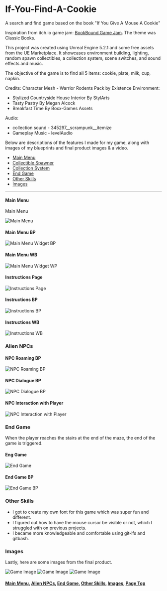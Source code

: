 # If-You-Find-A-Cookie
A search and find game based on the book "If You Give A Mouse A Cookie"

<p>
Inspiration from itch.io game jam: <a href="https://itch.io/jam/bookbound-game-jam/community"_blank">BookBound Game Jam</a>. The theme was Classic Books.
</p>

<p id="Page Top">
This project was created using Unreal Engine 5.2.1 and some free assets from the UE Marketplace. It showcases environment building, lighting, random spawn collectibles, a collection system, scene switches, and sound effects and music. 

The objective of the game is to find all 5 items: cookie, plate, milk, cup, napkin.

Credits:
Character Mesh - Warrior Rodents Pack by Existence
Environment:
<ul>
<li>Stylized Countryside House Interior By StylArts</li>
<li>Tasty Pastry By Megan Alcock</li>
<li>Breakfast Time By Boxx-Games Assets</li>
</ul>
Audio:
<ul>
<li>collection sound - 345297__scrampunk__itemize</li>
<li>Gameplay Music - levelAudio</li>
</ul>
Below are descriptions of the features I made for my game, along with images of my blueprints and final product images & a video.
<ul>
<li><a href="#MainMenu">Main Menu</a></li>
<li><a href="#CollectibleSpawner">Collectible Spawner</a></li>
 <li><a href="#CollectionSystem">Collection System</a></li>
<li><a href="#EndGame">End Game</a></li>
<li><a href="#Other Skills">Other Skills</a></li>
<li><a href="#Images">Images</a></li>
 </ul>
 </p>
 
<hr class="dashed">

<p id="MainMenu">

<h4>Main Menu</h4>Main Menu

![Main Menu](https://github.com/zeeebs/If-You-Find-A-Cookie/blob/main/IfYouFindACookie/ReadMe/MainMenu.png)

<h4>Main Menu BP</h4>

![Main Menu Widget BP](https://github.com/zeeebs/If-You-Find-A-Cookie/blob/main/IfYouFindACookie/ReadMe/Main%20Menu%20BP.png)

<h4>Main Menu WB</h4>

![Main Menu Widget WP](https://github.com/zeeebs/If-You-Find-A-Cookie/blob/main/IfYouFindACookie/ReadMe/Main%20Menu%20WB.png)

<h4>Instructions Page</h4>

![Instructions Page](https://github.com/zeeebs/If-You-Find-A-Cookie/blob/main/IfYouFindACookie/ReadMe/Instructions.png)

<h4>Instructions BP</h4>

![Instructions BP](https://github.com/zeeebs/If-You-Find-A-Cookie/blob/main/IfYouFindACookie/ReadMe/Instructions%20Page%20BP.png)

<h4>Instructions WB</h4>

![Instructions WB](https://github.com/zeeebs/If-You-Find-A-Cookie/blob/main/IfYouFindACookie/ReadMe/Instructions%20Page%20WB.png)

</p>
<p id="NPCs">
<h3>Alien NPCs</h3>

<h4>NPC Roaming BP</h4>

![NPC Roaming BP](https://github.com/zeeebs/LabyrinthOfHawara/blob/main/ReadMe%20Images/BP%20NPC%20Roaming.png)

<h4>NPC Dialogue BP</h4>

![NPC Dialogue BP](https://github.com/zeeebs/LabyrinthOfHawara/blob/main/ReadMe%20Images/BP%20NPC%20Dialogue.png)

<h4>NPC Interaction with Player</h4>

![NPC Interaction with Player](https://github.com/zeeebs/LabyrinthOfHawara/blob/main/ReadMe%20Images/NPC%20Interaction.png)

</p>
<p id="EndGame">
<h3>End Game</h3>
When the player reaches the stairs at the end of the maze, the end of the game is triggered.

<h4>Eng Game</h4>

![End Game](https://github.com/zeeebs/LabyrinthOfHawara/blob/main/ReadMe%20Images/End%20Page.png)

<h4>End Game BP</h4>

![End Game BP](https://github.com/zeeebs/LabyrinthOfHawara/blob/main/ReadMe%20Images/BP%20End%20Game.png)


</p>
<p id="Other Skills">
<h3>Other Skills</h3>
<ul>
<li>I got to create my own font for this game which was super fun and different.</li>
<li>I figured out how to have the mouse cursor be visible or not, which I struggled with on previous projects.</li>
<li>I became more knowledgeable and comfortable using git-lfs and gitbash.</li>
</ul>

</p>
<p id="Images">
<h3>Images</h3>

Lastly, here are some images from the final product.

![Game Image](https://github.com/zeeebs/LabyrinthOfHawara/blob/main/ReadMe%20Images/Interior1.png)
![Game Image](https://github.com/zeeebs/LabyrinthOfHawara/blob/main/ReadMe%20Images/Entire%20Map.png)
![Game Image](https://github.com/zeeebs/LabyrinthOfHawara/blob/main/ReadMe%20Images/alientfont.png)

<h4><a href="#MainMenu">Main Menu</a>, <a href="#NPCs">Alien NPCs</a>, <a href="#EndGame">End Game</a>, <a href="#Other Skills">Other Skills</a>, <a href="#Images">Images</a>, <a href="#Page Top">Page Top</a></h4>

